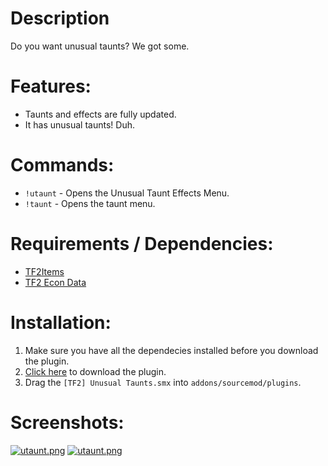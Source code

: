 # Description

Do you want unusual taunts? We got some.

# Features:

* Taunts and effects are fully updated.
* It has unusual taunts! Duh.

# Commands:

* ```!utaunt``` - Opens the Unusual Taunt Effects Menu.
* ```!taunt``` - Opens the taunt menu.

# Requirements / Dependencies:

* [TF2Items](https://forums.alliedmods.net/showthread.php?t=115100)
* [TF2 Econ Data](https://forums.alliedmods.net/showthread.php?t=315011)

# Installation:
1. Make sure you have all the dependecies installed before you download the plugin.
2. [Click here](https://github.com/nushnush/TF2-Unusual-Taunts/releases/download/v2.0/TF2-Unusual-Taunts.smx) to download the plugin.
4. Drag the ```[TF2] Unusual Taunts.smx``` into ```addons/sourcemod/plugins```.

# Screenshots:

[![utaunt.png](https://i.postimg.cc/DZhfp93t/utaunt.png)](https://postimg.cc/kVjdBh4c)
[![utaunt.png](https://i.postimg.cc/Zn25HCbL/utaunt.png)](https://postimg.cc/LgkS64Zq)
